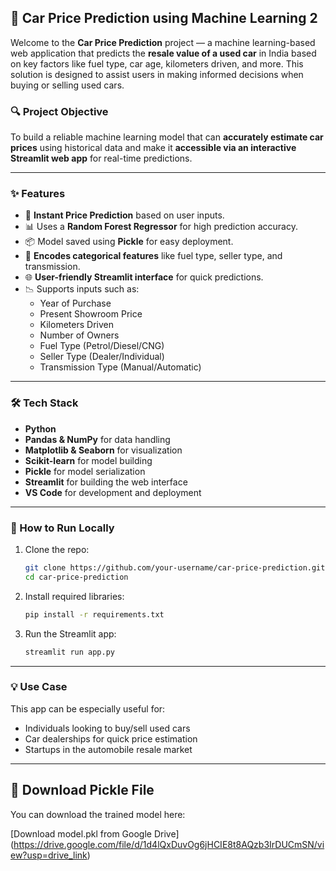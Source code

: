 ## 🚗 Car Price Prediction using Machine Learning 2

Welcome to the **Car Price Prediction** project — a machine learning-based web application that predicts the **resale value of a used car** in India based on key factors like fuel type, car age, kilometers driven, and more. This solution is designed to assist users in making informed decisions when buying or selling used cars.

### 🔍 Project Objective

To build a reliable machine learning model that can **accurately estimate car prices** using historical data and make it **accessible via an interactive Streamlit web app** for real-time predictions.

---

### ✨ Features

- 🔮 **Instant Price Prediction** based on user inputs.
- 📊 Uses a **Random Forest Regressor** for high prediction accuracy.
- 📦 Model saved using **Pickle** for easy deployment.
- 🧠 **Encodes categorical features** like fuel type, seller type, and transmission.
- 🌐 **User-friendly Streamlit interface** for quick predictions.
- 📉 Supports inputs such as:
  - Year of Purchase
  - Present Showroom Price
  - Kilometers Driven
  - Number of Owners
  - Fuel Type (Petrol/Diesel/CNG)
  - Seller Type (Dealer/Individual)
  - Transmission Type (Manual/Automatic)

---

### 🛠 Tech Stack

- **Python**
- **Pandas & NumPy** for data handling
- **Matplotlib & Seaborn** for visualization
- **Scikit-learn** for model building
- **Pickle** for model serialization
- **Streamlit** for building the web interface
- **VS Code** for development and deployment

---

### 🚀 How to Run Locally

1. Clone the repo:
   ```bash
   git clone https://github.com/your-username/car-price-prediction.git
   cd car-price-prediction
   ```

2. Install required libraries:
   ```bash
   pip install -r requirements.txt
   ```

3. Run the Streamlit app:
   ```bash
   streamlit run app.py
   ```

---

### 💡 Use Case

This app can be especially useful for:
- Individuals looking to buy/sell used cars
- Car dealerships for quick price estimation
- Startups in the automobile resale market

---

## 🔗 Download Pickle File

You can download the trained model here:

[Download model.pkl from Google Drive] (https://drive.google.com/file/d/1d4lQxDuvOg6jHCIE8t8AQzb3IrDUCmSN/view?usp=drive_link)

